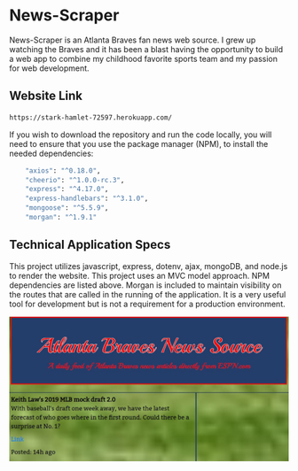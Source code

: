 # News-Scraper

News-Scraper is an Atlanta Braves fan news web source.  I grew up watching the Braves and it has been a blast having the opportunity to build a web app to combine my childhood favorite sports team and my passion for web development.

## Website Link

```bash
https://stark-hamlet-72597.herokuapp.com/
```

If you wish to download the repository and run the code locally, you will need to ensure that you use the package manager (NPM), to install the needed dependencies:

```bash
    "axios": "^0.18.0",
    "cheerio": "^1.0.0-rc.3",
    "express": "^4.17.0",
    "express-handlebars": "^3.1.0",
    "mongoose": "^5.5.9",
    "morgan": "^1.9.1"
```

## Technical Application Specs

This project utilizes javascript, express, dotenv, ajax, mongoDB, and node.js to render the website.  This project uses an MVC model approach. NPM dependencies are listed above.  Morgan is included to maintain visibility on the routes that are called in the running of the application.  It is a very useful tool for development but is not a requirement for a production environment.

![Optional Text](/public/img/FrontPage.JPG)
